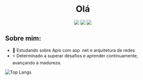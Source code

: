 <h1 align= "center">Olá</h1>

<div align= "center">
  <a href="https://www.linkedin.com/in/helciosp/"><img src="https://img.shields.io/badge/LinkedIn-0077B5?style=for-the-badge&logo=linkedin&logoColor=white" /></a>
  <a href="https://twitter.com/HelcioPessanha"><img src="https://img.shields.io/badge/Twitter-1DA1F2?style=for-the-badge&logo=twitter&logoColor=white" /></a>
  <a href="https://www.facebook.com/helciosp"><img src="https://img.shields.io/badge/Facebook-1877F2?style=for-the-badge&logo=facebook&logoColor=white" /></a>
</div>
<div>
  <h2>Sobre mim:</h2>
  <ul>
    <li>🌱 Estudando sobre Apis com asp .net e arquitetura de redes</li>
    <li>⚡ Determinado a superar desafios e aprender continuamente, avançando à madureza.</li>
  </ul>
  
</div>

![Top Langs](https://github-readme-stats.vercel.app/api/top-langs/?username=helciosp&hide_progress=true)
<!--
**helciosp/helciosp** is a ✨ _special_ ✨ repository because its `README.md` (this file) appears on your GitHub profile.

Here are some ideas to get you started:

- 🔭 I’m currently working on ...
- 👯 I’m looking to collaborate on ...
- 🤔 I’m looking for help with ...
- 💬 Ask me about ...
- 📫 How to reach me: ...
- 😄 Pronouns: ...
- : ...
-->
